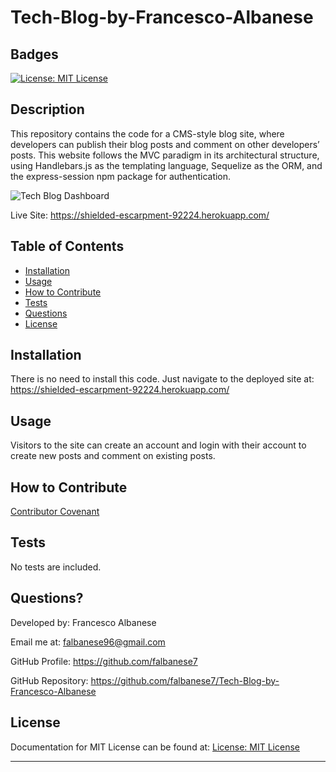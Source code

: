 # Tech-Blog-by-Francesco-Albanese

## Badges

[![License: MIT License](https://img.shields.io/badge/license-MIT%20License-blue)](https://choosealicense.com/licenses/mit/)

## Description

This repository contains the code for a CMS-style blog site, where developers can publish their blog posts and comment on other developers’ posts. This website follows the MVC paradigm in its architectural structure, using Handlebars.js as the templating language, Sequelize as the ORM, and the express-session npm package for authentication.

![Tech Blog Dashboard](./Develop/images/Screen%20Shot%202022-06-17%20at%205.37.56%20AM.png)

Live Site: https://shielded-escarpment-92224.herokuapp.com/

## Table of Contents

- [Installation](#installation)
- [Usage](#usage)
- [How to Contribute](#how-to-contribute)
- [Tests](#tests)
- [Questions](#questions)
- [License](#license)

## Installation

There is no need to install this code. Just navigate to the deployed site at: https://shielded-escarpment-92224.herokuapp.com/

## Usage

Visitors to the site can create an account and login with their account to create new posts and comment on existing posts. 


## How to Contribute

[Contributor Covenant](https://www.contributor-covenant.org/)

## Tests

No tests are included.

## Questions?

Developed by: Francesco Albanese

Email me at: falbanese96@gmail.com

GitHub Profile: https://github.com/falbanese7

GitHub Repository: https://github.com/falbanese7/Tech-Blog-by-Francesco-Albanese

## License

Documentation for MIT License can be found at:
[License: MIT License](https://choosealicense.com/licenses/mit/)

---
